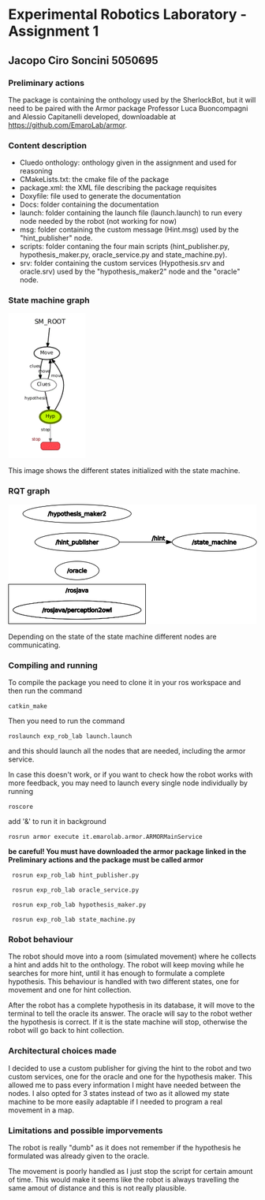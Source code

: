 # Experimental Robotics Laboratory - Assignment 1

## Jacopo Ciro Soncini 5050695

### Preliminary actions

The package is containing the onthology used by the SherlockBot, but it will need to be paired with the Armor package Professor Luca Buoncompagni and Alessio Capitanelli developed,
downloadable at https://github.com/EmaroLab/armor. 

### Content description

* Cluedo onthology: onthology given in the assignment and used for reasoning
* CMakeLists.txt: the cmake file of the package
* package.xml: the XML file describing the package requisites
* Doxyfile: file used to generate the documentation
* Docs: folder containing the documentation
* launch: folder containing the launch file (launch.launch) to run every node needed by the robot (not working for now)
* msg: folder containing the custom message (Hint.msg) used by the "hint_publisher" node.
* scripts: folder contaning the four main scripts (hint_publisher.py, hypothesis_maker.py, oracle_service.py and state_machine.py).
* srv: folder containing the custom services (Hypothesis.srv and oracle.srv) used by the "hypothesis_maker2" node and the "oracle" node.

### State machine graph
![ros state machine](sm_sys.GIF)

This image shows the different states initialized with the state machine.

### RQT graph
![ros graph](/rosgraph.png)

Depending on the state of the state machine different nodes are communicating.

### Compiling and running

To compile the package you need to clone it in your ros workspace and then run the command 
```
catkin_make
```
Then you need to run the command 
```
roslaunch exp_rob_lab launch.launch
```
and this should launch all the nodes that are needed, including the armor service.

In case this doesn't work, or if you want to check how the robot works with more feedback, you may need to launch every single node individually by running
``` 
roscore
```
add '&' to run it in background
```
rosrun armor execute it.emarolab.armor.ARMORMainService 
```
**be careful! You must have downloaded the armor package linked in the Preliminary actions and the package must be called armor**
```
 rosrun exp_rob_lab hint_publisher.py 
```
```
 rosrun exp_rob_lab oracle_service.py
```
```
 rosrun exp_rob_lab hypothesis_maker.py
```
```
 rosrun exp_rob_lab state_machine.py
```

### Robot behaviour 
The robot should move into a room (simulated movement) where he collects a hint and adds hit to the onthology. The robot will keep moving while he searches for more hint, until it has enough to formulate a complete hypothesis. This behaviour is handled with two different states, one for movement and one for hint collection.

After the robot has a complete hypothesis in its database, it will move to the terminal to tell the oracle its answer. The oracle will say to the robot wether the hypothesis is correct. If it is the state machine will stop, otherwise the robot will go back to hint collection.

### Architectural choices made

I decided to use a custom publisher for giving the hint to the robot and two custom services, one for the oracle and one for the hypothesis maker. This allowed me to pass every information I might have needed between the nodes.
I also opted for 3 states instead of two as it allowed my state machine to be more easily adaptable if I needed to program a real movement in a map.

### Limitations and possible imporvements

The robot is really "dumb" as it does not remember if the hypothesis he formulated was already given to the oracle.

The movement is poorly handled as I just stop the script for certain amount of time. This would make it seems like the robot is always travelling the same amout of distance and this is not really plausible. 


